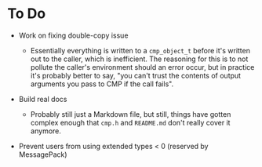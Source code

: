 # To Do

- Work on fixing double-copy issue
  - Essentially everything is written to a `cmp_object_t` before it's written
    out to the caller, which is inefficient.  The reasoning for this is to not
    pollute the caller's environment should an error occur, but in practice
    it's probably better to say, "you can't trust the contents of output
    arguments you pass to CMP if the call fails".

- Build real docs
  - Probably still just a Markdown file, but still, things have gotten complex
    enough that `cmp.h` and `README.md` don't really cover it anymore.

- Prevent users from using extended types < 0 (reserved by MessagePack)
